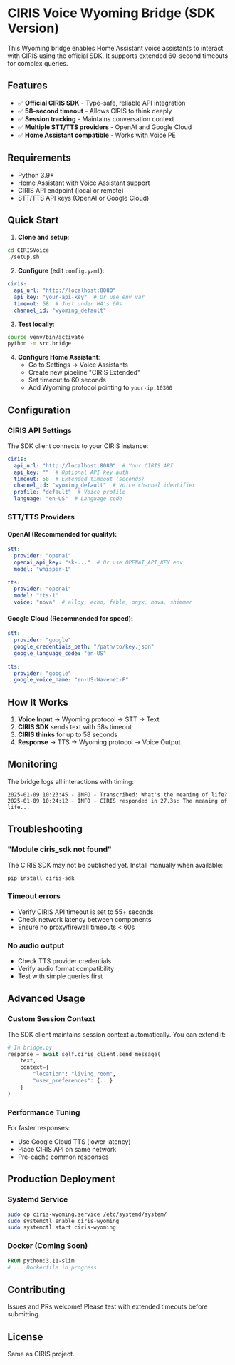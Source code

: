 # CIRIS Voice Wyoming Bridge (SDK Version)

This Wyoming bridge enables Home Assistant voice assistants to interact with CIRIS using the official SDK. It supports extended 60-second timeouts for complex queries.

## Features

- ✅ **Official CIRIS SDK** - Type-safe, reliable API integration
- ✅ **58-second timeout** - Allows CIRIS to think deeply
- ✅ **Session tracking** - Maintains conversation context
- ✅ **Multiple STT/TTS providers** - OpenAI and Google Cloud
- ✅ **Home Assistant compatible** - Works with Voice PE

## Requirements

- Python 3.9+
- Home Assistant with Voice Assistant support
- CIRIS API endpoint (local or remote)
- STT/TTS API keys (OpenAI or Google Cloud)

## Quick Start

1. **Clone and setup**:
```bash
cd CIRISVoice
./setup.sh
```

2. **Configure** (edit `config.yaml`):
```yaml
ciris:
  api_url: "http://localhost:8080"
  api_key: "your-api-key"  # Or use env var
  timeout: 58  # Just under HA's 60s
  channel_id: "wyoming_default"
```

3. **Test locally**:
```bash
source venv/bin/activate
python -m src.bridge
```

4. **Configure Home Assistant**:
   - Go to Settings → Voice Assistants
   - Create new pipeline "CIRIS Extended"
   - Set timeout to 60 seconds
   - Add Wyoming protocol pointing to `your-ip:10300`

## Configuration

### CIRIS API Settings

The SDK client connects to your CIRIS instance:

```yaml
ciris:
  api_url: "http://localhost:8080"  # Your CIRIS API
  api_key: ""  # Optional API key auth
  timeout: 58  # Extended timeout (seconds)
  channel_id: "wyoming_default"  # Voice channel identifier
  profile: "default"  # Voice profile
  language: "en-US"  # Language code
```

### STT/TTS Providers

#### OpenAI (Recommended for quality):
```yaml
stt:
  provider: "openai"
  openai_api_key: "sk-..."  # Or use OPENAI_API_KEY env
  model: "whisper-1"
  
tts:
  provider: "openai"
  model: "tts-1"
  voice: "nova"  # alloy, echo, fable, onyx, nova, shimmer
```

#### Google Cloud (Recommended for speed):
```yaml
stt:
  provider: "google"
  google_credentials_path: "/path/to/key.json"
  google_language_code: "en-US"
  
tts:
  provider: "google"
  google_voice_name: "en-US-Wavenet-F"
```

## How It Works

1. **Voice Input** → Wyoming protocol → STT → Text
2. **CIRIS SDK** sends text with 58s timeout
3. **CIRIS thinks** for up to 58 seconds
4. **Response** → TTS → Wyoming protocol → Voice Output

## Monitoring

The bridge logs all interactions with timing:

```
2025-01-09 10:23:45 - INFO - Transcribed: What's the meaning of life?
2025-01-09 10:24:12 - INFO - CIRIS responded in 27.3s: The meaning of life...
```

## Troubleshooting

### "Module ciris_sdk not found"
The CIRIS SDK may not be published yet. Install manually when available:
```bash
pip install ciris-sdk
```

### Timeout errors
- Verify CIRIS API timeout is set to 55+ seconds
- Check network latency between components
- Ensure no proxy/firewall timeouts < 60s

### No audio output
- Check TTS provider credentials
- Verify audio format compatibility
- Test with simple queries first

## Advanced Usage

### Custom Session Context

The SDK client maintains session context automatically. You can extend it:

```python
# In bridge.py
response = await self.ciris_client.send_message(
    text,
    context={
        "location": "living_room",
        "user_preferences": {...}
    }
)
```

### Performance Tuning

For faster responses:
- Use Google Cloud TTS (lower latency)
- Place CIRIS API on same network
- Pre-cache common responses

## Production Deployment

### Systemd Service

```bash
sudo cp ciris-wyoming.service /etc/systemd/system/
sudo systemctl enable ciris-wyoming
sudo systemctl start ciris-wyoming
```

### Docker (Coming Soon)

```dockerfile
FROM python:3.11-slim
# ... Dockerfile in progress
```

## Contributing

Issues and PRs welcome! Please test with extended timeouts before submitting.

## License

Same as CIRIS project.